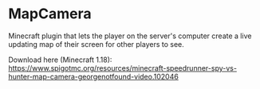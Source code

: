 # MapCamera

Minecraft plugin that lets the player on the server's computer create a live updating map of their screen for other players to see.

Download here (Minecraft 1.18): https://www.spigotmc.org/resources/minecraft-speedrunner-spy-vs-hunter-map-camera-georgenotfound-video.102046
